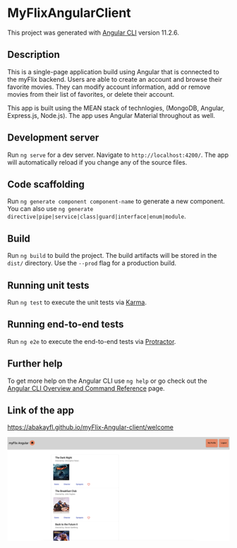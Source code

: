 # MyFlixAngularClient

This project was generated with [Angular CLI](https://github.com/angular/angular-cli) version 11.2.6.

## Description

This is a single-page application build using Angular that is connected to the myFlix backend. Users are able to create an account and browse their favorite movies. They can modify account information, add or remove movies from their list of favorites, or delete their account.

This app is built using the MEAN stack of technlogies, (MongoDB, Angular, Express.js, Node.js). The app uses Angular Material throughout as well.

## Development server

Run `ng serve` for a dev server. Navigate to `http://localhost:4200/`. The app will automatically reload if you change any of the source files.

## Code scaffolding

Run `ng generate component component-name` to generate a new component. You can also use `ng generate directive|pipe|service|class|guard|interface|enum|module`.

## Build

Run `ng build` to build the project. The build artifacts will be stored in the `dist/` directory. Use the `--prod` flag for a production build.

## Running unit tests

Run `ng test` to execute the unit tests via [Karma](https://karma-runner.github.io).

## Running end-to-end tests

Run `ng e2e` to execute the end-to-end tests via [Protractor](http://www.protractortest.org/).

## Further help

To get more help on the Angular CLI use `ng help` or go check out the [Angular CLI Overview and Command Reference](https://angular.io/cli) page.

## Link of the app

https://abakayfl.github.io/myFlix-Angular-client/welcome

![alt text](https://github.com/Abakayfl/myFlix-Angular-client/blob/master/Screen%20Shot%202021-04-18%20at%2012.25.53%20AM.png)
